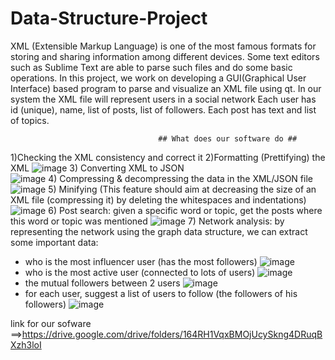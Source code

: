 # Data-Structure-Project

XML (Extensible Markup Language) is one of the most famous formats for storing and sharing 
information among different devices. Some text editors such as Sublime Text are able to parse 
such files and do some basic operations. In this project, we work on developing a GUI(Graphical User Interface) based program to parse and visualize an XML file using qt. 
In our system the XML file will represent users in a social network
Each user has id (unique), name, list of posts, list of followers.
Each post has text and list of topics.

                                     
                                     ## What does our software do ##
                                     
1)Checking the XML consistency and correct it
2)Formatting (Prettifying) the XML
![image](https://user-images.githubusercontent.com/105251955/216641375-a427a472-653e-4d25-9095-a764c1356690.png)
3) Converting XML to JSON  
![image](https://user-images.githubusercontent.com/105251955/216641471-52f03ceb-0837-4a24-8e14-b53558b90fb1.png)
4) Compressing & decompressing the data in the XML/JSON file
![image](https://user-images.githubusercontent.com/105251955/216641181-3f37e0d9-7689-42a8-ad77-7bcd7ef6d97c.png)
5) Minifying (This feature should aim at decreasing the size of an XML file (compressing it) by deleting the whitespaces and indentations) 
![image](https://user-images.githubusercontent.com/105251955/216641560-b3f4f4f2-c818-42f9-97c7-999212bac5ad.png)
6) Post search: given a specific word or topic, get the posts where this word or topic was mentioned
![image](https://user-images.githubusercontent.com/105251955/216641744-40722f9a-fc85-432b-a148-ea7d86cb5ac1.png)
7) Network analysis: by representing the network using the graph data structure, we can extract some important data:
- who is the most influencer user (has the most followers)
![image](https://user-images.githubusercontent.com/105251955/216641821-efd38e1a-489a-4a7b-8d51-5edd5945861b.png)
- who is the most active user (connected to lots of users)
![image](https://user-images.githubusercontent.com/105251955/216641871-b2cf76b1-5787-43fc-bb0b-9f8a3ae2cf9d.png)
- the mutual followers between 2 users
![image](https://user-images.githubusercontent.com/105251955/216641920-deff66d9-792d-4c67-bb98-c55e24aa114f.png)
- for each user, suggest a list of users to follow (the followers of his followers) 
![image](https://user-images.githubusercontent.com/105251955/216641977-19de1104-7fbb-4ac8-a953-020ddbf8446b.png)

link for our sofware ==>https://drive.google.com/drive/folders/164RH1VqxBMOjUcySkng4DRuqBXzh3loI
